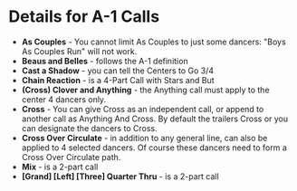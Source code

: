 

# Details for A-1 Calls

* **As Couples** - You cannot limit As Couples to just some dancers: "Boys As Couples Run" will not work.
* **Beaus and Belles** - follows the A-1 definition
* **Cast a Shadow** - you can tell the Centers to Go 3/4
* **Chain Reaction** - is a 4-Part Call with Stars and But
* **(Cross) Clover and Anything** - the Anything call must apply to
the center 4 dancers only.
* **Cross** - You can give Cross as an independent call, or
append to another call as Anything And Cross.
By default the trailers Cross or you can designate the
dancers to Cross.
* **Cross Over Circulate** - in addition to any general line, can also be
applied to 4 selected dancers. Of course these dancers need to form a Cross Over Circulate path.
* **Mix** - is a 2-part call
* **[Grand] [Left] [Three] Quarter Thru** - is a 2-part call